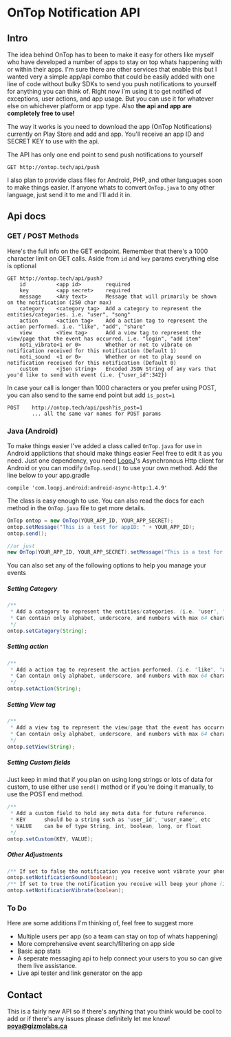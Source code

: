 # OnTop Notification API
## Intro
The idea behind OnTop has to been to make it easy for others like myself who have developed a number of apps to stay on top whats happening with or within their apps. I'm sure there are other services that enable this but I wanted very a simple app/api combo that could be easily added with one line of code without bulky SDKs to send you push notifications to yourself for anything you can think of. Right now I'm using it to get notified of exceptions, user actions, and app usage. But you can use it for whatever else on whichever platform or app type. Also **the api and app are completely free to use!**

The way it works is you need to download the app (OnTop Notifications) currently on Play Store and add and app. You'll receive an app ID and SECRET KEY to use with the api.

The API has only one end point to send push notifications to yourself
```
GET http://ontop.tech/api/push
```
I also plan to provide class files for Android, PHP, and other languages soon to make things easier. If anyone whats to convert `OnTop.java` to any other language, just send it to me and I'll add it in.

## Api docs
### GET / POST Methods
Here's the full info on the GET endpoint. Remember that there's a 1000 character limit on GET calls. Aside from `id` and `key` params everything else is optional
```
GET http://ontop.tech/api/push?
    id          <app id>        required
    key         <app secret>    required
    message     <Any text>      Message that will primarily be shown on the notification (250 char max)
    category    <category tag>  Add a category to represent the entities/categories. i.e. "user", "song"
    action      <action tag>    Add a action tag to represent the action performed. i.e. "like", "add", "share"
    view        <View tag>      Add a view tag to represent the view/page that the event has occurred. i.e. "login", "add item"
    noti_vibrate<1 or 0>        Whether or not to vibrate on notification received for this notification (Default 1)
    noti_sound  <1 or 0>        Whether or not to play sound on notification received for this notification (Default 0)
    custom      <jSon string>   Encoded JSON String of any vars that you'd like to send with event (i.e. {"user_id":342})
```
In case your call is longer than 1000 characters or you prefer using POST, you can also send to the same end point but add `is_post=1`
```
POST    http://ontop.tech/api/push?is_post=1
        ... all the same var names for POST params
```

### Java (Android)
To make things easier I've added a class called `OnTop.java` for use in Android applictions that should make things easier Feel free to edit it as you need.
Just one dependency, you need [LoopJ](http://loopj.com/android-async-http/)'s Asynchronous Http client for Android or you can modify `OnTop.send()` to use your own method.
Add the line below to your app.gradle
```
compile 'com.loopj.android:android-async-http:1.4.9'
```
The class is easy enough to use. You can also read the docs for each method in the `OnTop.java` file to get more details.
```java
OnTop ontop = new OnTop(YOUR_APP_ID, YOUR_APP_SECRET);
ontop.setMessage("This is a test for appID: " + YOUR_APP_ID);
ontop.send();

//or just
new OnTop(YOUR_APP_ID, YOUR_APP_SECRET).setMessage("This is a test for appID: " + YOUR_APP_ID).send();
```
You can also set any of the following options to help you manage your events
##### Setting Category
```Java
/**
 * Add a category to represent the entities/categories. (i.e. "user", "song")
 * Can contain only alphabet, underscore, and numbers with max 64 characters.
 */
ontop.setCategory(String);
```
##### Setting action
```Java
/**
 * Add a action tag to represent the action performed. (i.e. "like", "add", "share")
 * Can contain only alphabet, underscore, and numbers with max 64 characters.
 */
ontop.setAction(String);
```
##### Setting View tag
```Java
/**
 * Add a view tag to represent the view/page that the event has occurred. (i.e. "login", "new_item")
 * Can contain only alphabet, underscore, and numbers with max 64 characters.
 */
ontop.setView(String);
```
##### Setting Custom fields
Just keep in mind that if you plan on using long strings or lots of data for custom, to use either use `send()` method or if you're doing it manually, to use the POST end method.
```Java
/**
 * Add a custom field to hold any meta data for future reference.
 * KEY      should be a string such as "user_id", "user_name", etc
 * VALUE    can be of type String, int, boolean, long, or float
 */
ontop.setCustom(KEY, VALUE);
```
##### Other Adjustments
```Java
/** If set to false the notification you receive wont vibrate your phone (it's true by default) */
ontop.setNotificationSound(boolean);
/** If set to true the notification you receive will beep your phone (its falseby default cause it gets annoying!) */
ontop.setNotificationVibrate(boolean);
```

### To Do
Here are some additions I'm thinking of, feel free to suggest more
* Multiple users per app (so a team can stay on top of whats happening)
* More comprehensive event search/filtering on app side
* Basic app stats
* A seperate messaging api to help connect your users to you so can give them live assistance.
* Live api tester and link generator on the app

## Contact
This is a fairly new API so if there's anything that you think would be cool to add or if there's any issues please definitely let me know!
**poya@gizmolabs.ca**
